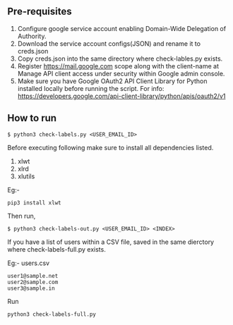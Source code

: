 ## Pre-requisites

1. Configure google service account enabling Domain-Wide Delegation of Authority.
2. Download the service account configs(JSON) and rename it to creds.json
3. Copy creds.json into the same directory where check-lables.py exists.
4. Register https://mail.google.com scope along with the client-name at Manage API client access under security within Google admin console.
5. Make sure you have Google OAuth2 API Client Library for Python installed locally before running the script.
For info: https://developers.google.com/api-client-library/python/apis/oauth2/v1

## How to run

```
$ python3 check-labels.py <USER_EMAIL_ID>
```

Before executing following make sure to install all dependencies listed.
1. xlwt 
2. xlrd
3. xlutils

Eg:- 
```
pip3 install xlwt
```
Then run,

```
$ python3 check-labels-out.py <USER_EMAIL_ID> <INDEX>
```

If you have a list of users within a CSV file, saved in the same dierctory where check-labels-full.py exists.

Eg:- users.csv

```
user1@sample.net
user2@sample.com
user3@sample.in

```

Run

```
python3 check-labels-full.py
```
